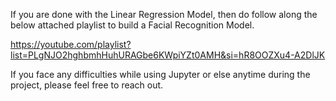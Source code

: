 If you are done with the Linear Regression Model, then do follow along the below attached playlist to build a Facial Recognition Model.

https://youtube.com/playlist?list=PLgNJO2hghbmhHuhURAGbe6KWpiYZt0AMH&si=hR8OOZXu4-A2DlJK

If you face any difficulties while using Jupyter or else anytime during the project, please feel free to reach out.
